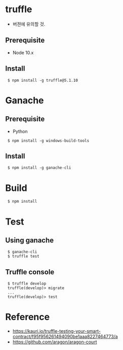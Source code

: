 # truffle

* 버젼에 유의할 것.

## Prerequisite
* Node 10.x

## Install
```console
 $ npm install -g truffle@5.1.10
```

# Ganache

## Prerequisite
* Python
```console
 $ npm install -g windows-build-tools
```

## Install
```console
 $ npm install -g ganache-cli
```

# Build
```console
 $ npm install
```

# Test
## Using ganache
```console
 $ ganache-cli
 $ truffle test
```

## Truffle console
```console
 $ truffle develop
 truffle(develop)> migrate
 ...
 truffle(develop)> test
```

# Reference
* https://kauri.io/truffle-testing-your-smart-contract/f95f956261494090be1aaa8227464773/a
* https://github.com/aragon/aragon-court